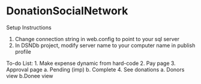 # DonationSocialNetwork
Setup Instructions
1. Change connection string in web.config to point to your sql server
2. In DSNDb project, modify server name to your computer name in publish profile

To-do List:
	1. Make expense dynamic from hard-code
	2. Pay page
	3. Approval page
		a. Pending (imp)
		b. Complete
	4. See donations
		a. Donors view
    b.Donee view
